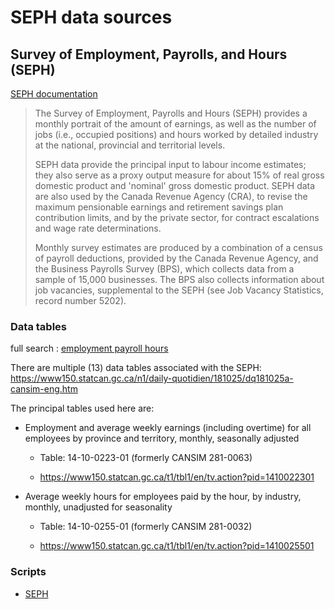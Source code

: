 <!--
Copyright 2018 Province of British Columbia

This work is licensed under the Creative Commons Attribution 4.0 International License.
To view a copy of this license, visit http://creativecommons.org/licenses/by/4.0/.
-->

# SEPH data sources

## Survey of Employment, Payrolls, and Hours (SEPH)

[SEPH documentation](http://www23.statcan.gc.ca/imdb/p2SV.pl?Function=getSurvey&SDDS=2612)


> The Survey of Employment, Payrolls and Hours (SEPH) provides a monthly portrait of the amount of earnings, as well as the number of jobs (i.e., occupied positions) and hours worked by detailed industry at the national, provincial and territorial levels.
>
> SEPH data provide the principal input to labour income estimates; they also serve as a proxy output measure for about 15% of real gross domestic product and 'nominal' gross domestic product. SEPH data are also used by the Canada Revenue Agency (CRA), to revise the maximum pensionable earnings and retirement savings plan contribution limits, and by the private sector, for contract escalations and wage rate determinations.
>
> Monthly survey estimates are produced by a combination of a census of payroll deductions, provided by the Canada Revenue Agency, and the Business Payrolls Survey (BPS), which collects data from a sample of 15,000 businesses. The BPS also collects information about job vacancies, supplemental to the SEPH (see Job Vacancy Statistics, record number 5202).


### Data tables

full search : [employment payroll hours](https://www150.statcan.gc.ca/n1/en/type/data?sourcecode=2612)


There are multiple (13) data tables associated with the SEPH:
https://www150.statcan.gc.ca/n1/daily-quotidien/181025/dq181025a-cansim-eng.htm

The principal tables used here are:

* Employment and average weekly earnings (including overtime) for all employees by province and territory, monthly, seasonally adjusted

  - Table: 14-10-0223-01 (formerly CANSIM  281-0063)
  
  - https://www150.statcan.gc.ca/t1/tbl1/en/tv.action?pid=1410022301


* Average weekly hours for employees paid by the hour, by industry, monthly, unadjusted for seasonality

  - Table: 14-10-0255-01 (formerly CANSIM  281-0032)

  - https://www150.statcan.gc.ca/t1/tbl1/en/tv.action?pid=1410025501


### Scripts

* [SEPH](scr/SEPH.Rmd)
